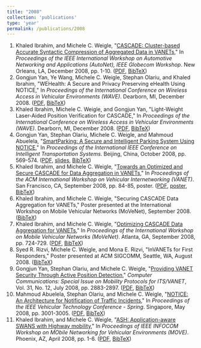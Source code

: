 ```yaml
---
title: "2008"
collection: 'publications'
type: 'year'
permalink: /publications/2008
---
```

1. Khaled Ibrahim, and Michele C. Weigle, "[CASCADE: Cluster-based Accurate Syntactic Compression of Aggregated Data in VANETs](http://dx.doi.org/10.1109/GLOCOMW.2008.ECP.59)," In *Proceedings of the IEEE International Workshop on Automotive Networking and Applications (AutoNet), IEEE Globecom Workshop*. New Orleans, LA, December 2008, pp. 1-10. ([PDF](http://www.cs.odu.edu/~mweigle/papers/ibrahim-autonet08.pdf), [BibTeX](/publications/bibtex#ibrahim-autonet08))
1. Gongjun Yan, Ye Wang, Michele C. Weigle, Stephan Olariu, and Khaled Ibrahim, "WEHealth: A Secure and Privacy Preserving eHealth Using NOTICE," In *Proceedings of the International Conference on Wireless Access in Vehicular Environments (WAVE)*. Dearborn, MI, December 2008. ([PDF](http://www.cs.odu.edu/~mweigle/papers/yan-wave08.pdf), [BibTeX](/publications/bibtex#yan-wave08))
1. Khaled Ibrahim, Michele C. Weigle, and Gongjun Yan, "Light-Weight Laser-Aided Position Verification for CASCADE," In *Proceedings of the International Conference on Wireless Access in Vehicular Environments (WAVE)*. Dearborn, MI, December 2008. ([PDF](http://www.cs.odu.edu/~mweigle/papers/ibrahim-wave08.pdf), [BibTeX](/publications/bibtex#ibrahim-wave08))
1. Gongjun Yan, Stephan Olariu, Michele C. Weigle, and Mahmoud Abuelela, "[SmartParking: A Secure and Intelligent Parking System Using NOTICE](http://dx.doi.org/10.1109/ITSC.2008.4732702)," In *Proceedings of the International IEEE Conference on Intelligent Transportation Systems*. Beijing, China, October 2008, pp. 569-574. ([PDF](http://www.cs.odu.edu/~mweigle/papers/yan-its08.pdf), [slides](http://www.slideshare.net/mweigle/yan-its08slides), [BibTeX](/publications/bibtex#yan-its08))
1. Khaled Ibrahim, and Michele C. Weigle, "[Towards an Optimized and Secure CASCADE for Data Aggregation in VANETs](http://doi.acm.org/10.1145/1410043.1410061)," In *Proceedings of the ACM International Workshop on Vehicular Internetworking (VANET)*. San Francisco, CA, September 2008, pp. 84-85, poster. ([PDF](http://www.cs.odu.edu/~mweigle/papers/ibrahim-vanet08.pdf), [poster](http://www.cs.odu.edu/~mweigle/papers/ibrahim-vanet08-poster.pdf), [BibTeX](/publications/bibtex#ibrahim-vanet08))
1. Khaled Ibrahim, and Michele C. Weigle, "Securing CASCADE Data Aggregation for VANETs," Poster presented at the International Workshop on Mobile Vehicular Networks (MoVeNet), September 2008. ([BibTeX](/publications/bibtex#ibrahim-movenet08-b))
1. Khaled Ibrahim, and Michele C. Weigle, "[Optimizing CASCADE Data Aggregation for VANETs](http://dx.doi.org.proxy.lib.odu.edu/10.1109/MAHSS.2008.4660113)," In *Proceedings of the International Workshop on Mobile Vehicular Networks (MoVeNet)*. Atlanta, GA, September 2008, pp. 724-729. ([PDF](http://www.cs.odu.edu/~mweigle/papers/ibrahim-movenet08.pdf), [BibTeX](/publications/bibtex#ibrahim-movenet08-a))
1. Syed R. Rizvi, Michele C. Weigle, and Mona E. Rizvi, "InVANETs for First Responders," Poster presented at ACM SIGCOMM, Seattle, WA, August 2008. ([BibTeX](/publications/bibtex#rizvi-sigcomm08))
1. Gongjun Yan, Stephan Olariu, and Michele C. Weigle, "[Providing VANET Security Through Active Position Detection](http://dx.doi.org/10.1016/j.comcom.2008.01.009)," *Computer Communications: Special Issue on Mobility Protocols for ITS/VANET*, Vol. 31, No. 12, July 2008, pp. 2883-2897. ([PDF](http://www.cs.odu.edu/~mweigle/papers/yan-comcom08.pdf), [BibTeX](/publications/bibtex#yan-comcom08))
1. Mahmoud Abuelela, Stephan Olariu, and Michele C. Weigle, "[NOTICE: An Architecture for Notification of Traffic Incidents](http://dx.doi.org/10.1109/VETECS.2008.320)," In *Proceedings of the IEEE Vehicular Technology Conference - Spring*. Singapore, May 2008, pp. 3001-3005. ([PDF](http://www.cs.odu.edu/~mweigle/papers/abuelela-vtc08spr.pdf), [BibTeX](/publications/bibtex#abuelela-vtc08))
1. Khaled Ibrahim, and Michele C. Weigle, "[ASH: Application-aware SWANS with Highway mobility](http://dx.doi.org/10.1109/INFOCOM.2008.4544652)," In *Proceedings of IEEE INFOCOM Workshop on MObile Networking for Vehicular Environments (MOVE)*. Phoenix, AZ, April 2008, pp. 1-6. ([PDF](http://www.cs.odu.edu/~mweigle/papers/ibrahim-move08.pdf), [BibTeX](/publications/bibtex#ibrahim-move08))
